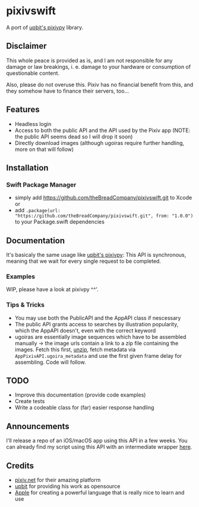 # pixivswift
A port of [upbit's pixivpy](https://github.com/upbit/pixivpy) library.

## Disclaimer

This whole peace is provided as is, and I am not responsible for any damage or law breakings, i. e. damage to your hardware or consumption of questionable content.

Also, please do not overuse this. Pixiv has no financial benefit from this, and they somehow have to finance their servers, too...

## Features

- Headless login
- Access to both the public API and the API used by the Pixiv app (NOTE: the public API seems dead so I will drop it soon)
- Directly download images (although ugoiras require further handling, more on that will follow)

## Installation

### Swift Package Manager
- simply add https://github.com/theBreadCompany/pixivswift.git to Xcode or
- add `.package(url: "https://github.com/theBreadCompany/pixivswift.git", from: "1.0.0")` to your Package.swift dependencies

## Documentation

It's basicaly the same usage like [upbit's pixivpy](https://github.com/upbit/pixivpy): This API is synchronous, meaning that we wait for every single request to be completed. 

### Examples
WIP, please have a look at pixivpy ^^'.

### Tips & Tricks
- You may use both the PublicAPI and the AppAPI class if nescessary 
- The public API grants access to searches by illustration popularity, which the AppAPI doesn't, even with the correct keyword
- ugoiras are essentially image sequences which have to be assembled manually -> the image urls contain a link to a zip file containing the images. Fetch this first, [unzip](https://github.com/marmelroy/zip), fetch metadata via ```AppPixivAPI.ugoira_metadata``` and use the first given frame delay for assembling. Code will follow.

## TODO
- Improve this documentation (provide code examples)
- Create tests
- Write a codeable class for (far) easier response handling

## Announcements
I'll release a repo of an iOS/macOS app using this API in a few weeks.
You can already find my script using this API with an intermediate wrapper [here](https://github.com/theBreadCompany/pixivloader).

## Credits
- [pixiv.net](https://pixiv.net) for their amazing platform
- [upbit](https://github.com/upbit) for providing his work as opensource 
- [Apple](https://github.com/apple) for creating a powerful language that is really nice to learn and use
